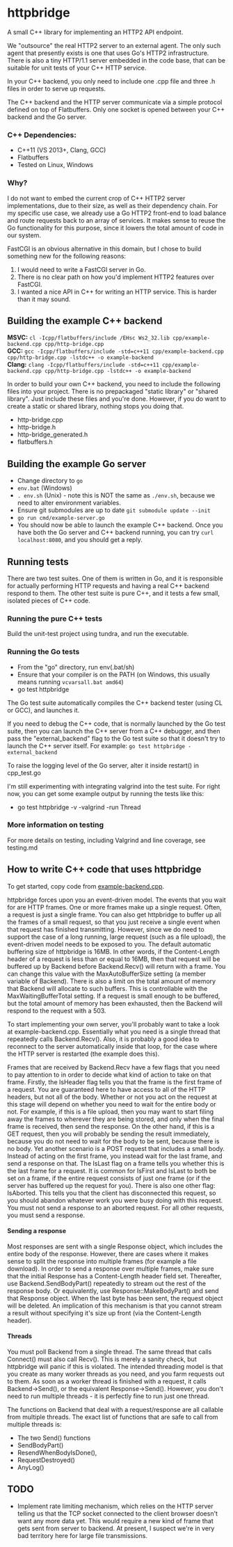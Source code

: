 # httpbridge
A small C++ library for implementing an HTTP2 API endpoint.

We "outsource" the real HTTP2 server to an external agent. The only such agent that presently exists is one that uses Go's HTTP2 infrastructure.
There is also a tiny HTTP/1.1 server embedded in the code base, that can be suitable for unit tests of your C++ HTTP service.

In your C++ backend, you only need to include one .cpp file and three .h files in order to serve up requests.

The C++ backend and the HTTP server communicate via a simple protocol defined on top of Flatbuffers. Only one socket is opened between
your C++ backend and the Go server.

### C++ Dependencies:

* C++11 (VS 2013+, Clang, GCC)
* Flatbuffers
* Tested on Linux, Windows

### Why?
I do not want to embed the current crop of C++ HTTP2 server implementations, due to their size, as well as their dependency chain.
For my specific use case, we already use a Go HTTP2 front-end to load balance and route requests back to an array of services. It makes sense to
reuse the Go functionality for this purpose, since it lowers the total amount of code in our system.

FastCGI is an obvious alternative in this domain, but I chose to build something new for the following reasons:

1. I would need to write a FastCGI server in Go.
2. There is no clear path on how you'd implement HTTP2 features over FastCGI.
3. I wanted a nice API in C++ for writing an HTTP service. This is harder than it may sound.

## Building the example C++ backend
__MSVC:__ `cl -Icpp/flatbuffers/include /EHsc Ws2_32.lib cpp/example-backend.cpp cpp/http-bridge.cpp`  
__GCC:__ `gcc -Icpp/flatbuffers/include -std=c++11 cpp/example-backend.cpp cpp/http-bridge.cpp -lstdc++ -o example-backend`  
__Clang:__ `clang -Icpp/flatbuffers/include -std=c++11 cpp/example-backend.cpp cpp/http-bridge.cpp -lstdc++ -o example-backend`  

In order to build your own C++ backend, you need to include the following files into your project. There is no prepackaged
"static library" or "shared library". Just include these files and you're done. However, if you do want to create a static
or shared library, nothing stops you doing that.

* http-bridge.cpp
* http-bridge.h
* http-bridge_generated.h
* flatbuffers.h

## Building the example Go server
* Change directory to `go`
* `env.bat` (Windows)
* `. env.sh` (Unix) - note this is NOT the same as `./env.sh`, because we need to alter environment variables.
* Ensure git submodules are up to date `git submodule update --init`
* `go run cmd/example-server.go`
* You should now be able to launch the example C++ backend. Once you have both the Go server and C++ backend running,
you can try `curl localhost:8080`, and you should get a reply.

## Running tests
There are two test suites. One of them is written in Go, and it is responsible for actually performing HTTP requests
and having a real C++ backend respond to them.
The other test suite is pure C++, and it tests a few small, isolated pieces of C++ code.

### Running the pure C++ tests
Build the unit-test project using tundra, and run the executable.

### Running the Go tests
* From the "go" directory, run env(.bat/sh)
* Ensure that your compiler is on the PATH (on Windows, this usually means running `vcvarsall.bat amd64`)
* go test httpbridge

The Go test suite automatically compiles the C++ backend tester (using CL or GCC), and launches it.

If you need to debug the C++ code, that is normally launched by the Go test suite, then you can launch the C++ server
from a C++ debugger, and then pass the "external_backend" flag to the Go test suite so that it doesn't try to launch the C++ server itself.
For example: `go test httpbridge -external_backend`

To raise the logging level of the Go server, alter it inside restart() in cpp_test.go

I'm still experimenting with integrating valgrind into the test suite. For right now, you can get some example output by running the tests like this:
* go test httpbridge -v -valgrind -run Thread

### More information on testing
For more details on testing, including Valgrind and line coverage, see testing.md

## How to write C++ code that uses httpbridge
To get started, copy code from [example-backend.cpp](cpp/example-backend.cpp).

httpbridge forces upon you an event-driven model. The events that you wait for are HTTP frames. One or more
frames make up a single request. Often, a request is just a single frame. You can also get httpbridge to
buffer up all the frames of a small request, so that you just receive a single event when that request
has finished transmitting. However, since we do need to support the case of a long running, large request
(such as a file upload), the event-driven model needs to be exposed to you. The default automatic buffering
size of httpbridge is 16MB. In other words, if the Content-Length header of a request is less than or equal
to 16MB, then that request will be buffered up by Backend before Backend.Recv() will return with a frame.
You can change this value with the MaxAutoBufferSize setting (a member variable of Backend). There is also
a limit on the total amount of memory that Backend will allocate to such buffers. This is controllable with
the MaxWaitingBufferTotal setting. If a request is small enough to be buffered, but the total amount of
memory has been exhausted, then the Backend will respond to the request with a 503.

To start implementing your own server, you'll probably want to take a look at example-backend.cpp.
Essentially what you need is a single thread that repeatedly calls Backend.Recv(). Also, it is probably
a good idea to reconnect to the server automatically inside that loop, for the case where the HTTP server
is restarted (the example does this).

Frames that are received by Backend.Recv have a few flags that you need to pay attention to in order to
decide what kind of action to take on that frame. Firstly, the IsHeader flag tells you that the frame
is the first frame of a request. You are guaranteed here to have access to all of the HTTP headers, but
not all of the body. Whether or not you act on the request at this stage will depend on whether you need
to wait for the entire body or not. For example, if this is a file upload, then you may want to start
filing away the frames to wherever they are being stored, and only when the final frame is received, then
send the response. On the other hand, if this is a GET request, then you will probably be sending the result
immediately, because you do not need to wait for the body to be sent, because there is no body. Yet another
scenario is a POST request that includes a small body. Instead of acting on the first frame, you instead
wait for the last frame, and send a response on that. The IsLast flag on a frame tells you whether this
is the last frame for a request. It is common for IsFirst and IsLast to both be set on a frame, if the entire
request consists of just one frame (or if the server has buffered up the request for you). There is also one
other flag: IsAborted. This tells you that the client has disconnected this request, so you should abandon
whatever work you were busy doing with this request. You must not send a response to an aborted request.
For all other requests, you must send a response.

#### Sending a response
Most responses are sent with a single Response object, which includes the entire body of the response.
However, there are cases where it makes sense to split the response into multiple frames (for example
a file download). In order to send a response over multiple frames, make sure that the initial Response
has a Content-Length header field set. Thereafter, use Backend.SendBodyPart() repeatedly to stream out the rest
of the response body. Or equivalently, use Response::MakeBodyPart() and send that Response object.
When the last byte has been sent, the request object will be deleted. An implication
of this mechanism is that you cannot stream a result without specifying it's size up front (via the
Content-Length header).

#### Threads
You must poll Backend from a single thread. The same thread that calls Connect() must also call
Recv(). This is merely a sanity check, but httpbridge will panic if this is violated. The intended
threading model is that you create as many worker threads as you need, and you farm requests
out to them. As soon as a worker thread is finished with a request, it calls Backend->Send(),
or the equivalent Response->Send(). However, you don't need to run multiple threads - it is perfectly
fine to run just one thread.

The functions on Backend that deal with a request/response are all callable from
multiple threads. The exact list of functions that are safe to call from multiple threads is:

* The two Send() functions
* SendBodyPart()
* ResendWhenBodyIsDone(),
* RequestDestroyed()
* AnyLog()

## TODO
* Implement rate limiting mechanism, which relies on the HTTP server telling us that the TCP socket
connected to the client browser doesn't want any more data yet. This would require a new kind of frame
that gets sent from server to backend. At present, I suspect we're in very bad territory here for large
file transmissions.
